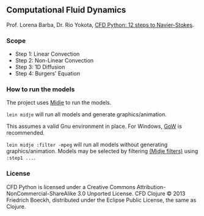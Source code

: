 ## Computational Fluid Dynamics

Prof. Lorena Barba, Dr. Rio Yokota, [CFD Python: 12 steps to Navier-Stokes](http://lorenabarba.com/blog/cfd-python-12-steps-to-navier-stokes/).


### Scope

- Step 1: Linear Convection
- Step 2: Non-Linear Convection
- Step 3: 1D Diffusion
- Step 4: Burgers' Equation

### How to run the models

The project uses [Midje](https://github.com/marick/Midje/) to run the models.

`lein midje` will run all models and generate graphics/animation.

This assumes a valid Gnu environment in place. For Windows, [GoW](https://github.com/bmatzelle/gow/wiki) is recommended.

`lein midje :filter -mpeg` will run all models without generating graphics/animation. Models may be selected by filtering [(Midje filters)](https://github.com/marick/Midje/wiki/Using-metadata-to-filter-facts#lein-midje-command-line-arguments) using `:step1 ...`.

### License

CFD Python is licensed under a Creative Commons Attribution-NonCommercial-ShareAlike 3.0 Unported License.
CFD Clojure © 2013 Friedrich Boeckh, distributed under the Eclipse Public License, the same as Clojure.
